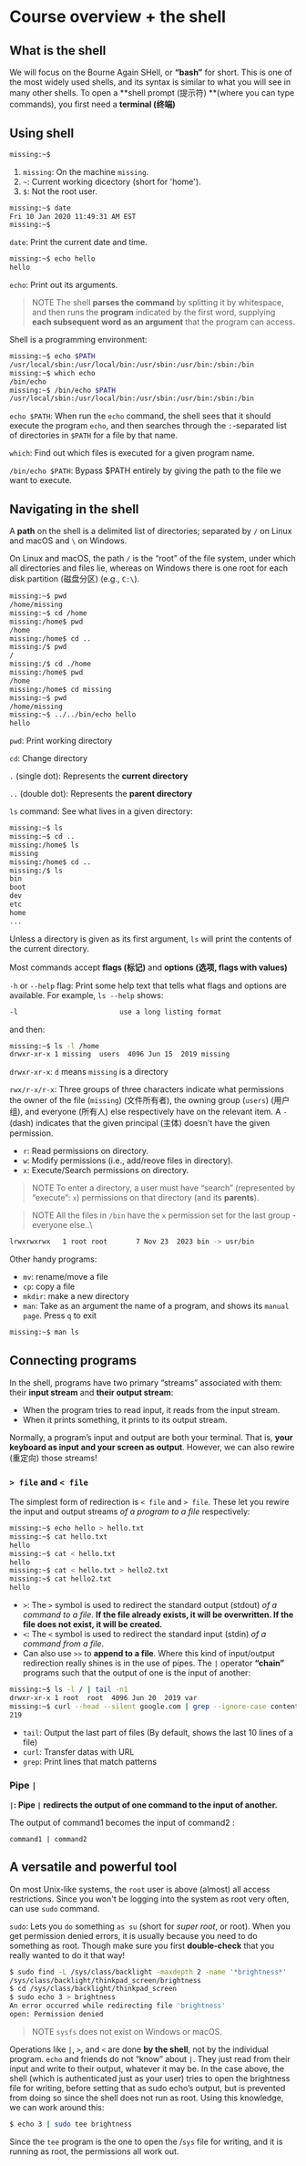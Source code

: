 # Course overview + the shell

## What is the shell

We will focus on the Bourne Again SHell, or **“bash”** for short. This is one of the most widely used shells, and its syntax is similar to what you will see in many other shells. To open a **shell prompt (提示符) **(where you can type commands), you first need a **terminal (终端)**

## Using shell

```Bash
missing:~$ 
```

1. `missing`: On the machine `missing`.
2. `~`: Current working dicectory (short for 'home').
3. `$`: Not the root user.

```Bash
missing:~$ date
Fri 10 Jan 2020 11:49:31 AM EST
missing:~$
```

`date`: Print the current date and time.

```Bash
missing:~$ echo hello
hello
```

`echo`: Print out its arguments.

> NOTE
> The shell **parses the command** by splitting it by whitespace, and then runs the **program** indicated by the first word, supplying **each subsequent word as an argument** that the program can access.

Shell is a programming environment:

```Bash
missing:~$ echo $PATH
/usr/local/sbin:/usr/local/bin:/usr/sbin:/usr/bin:/sbin:/bin
missing:~$ which echo
/bin/echo
missing:~$ /bin/echo $PATH
/usr/local/sbin:/usr/local/bin:/usr/sbin:/usr/bin:/sbin:/bin
```

`echo $PATH`: When run the `echo` command, the shell sees that it should execute the program `echo`, and then searches through the `:`-separated list of directories in `$PATH` for a file by that name.

`which`: Find out which files is executed for a given program name.

`/bin/echo $PATH`: Bypass $PATH entirely by giving the path to the file we want to execute.

## Navigating in the shell

A **path** on the shell is a delimited list of directories; separated by `/` on Linux and macOS and `\` on Windows.

On Linux and macOS, the path `/` is the “root” of the file system, under which all directories and files lie, whereas on Windows there is one root for each disk partition (磁盘分区) (e.g., `C:\`).

```Bash
missing:~$ pwd
/home/missing
missing:~$ cd /home
missing:/home$ pwd
/home
missing:/home$ cd ..
missing:/$ pwd
/
missing:/$ cd ./home
missing:/home$ pwd
/home
missing:/home$ cd missing
missing:~$ pwd
/home/missing
missing:~$ ../../bin/echo hello
hello
```

`pwd`: Print working directory

`cd`: Change directory

`.` (single dot): Represents the **current directory**

`..` (double dot): Represents the **parent directory**

`ls` command: See what lives in a given directory:

```Bash
missing:~$ ls
missing:~$ cd ..
missing:/home$ ls
missing
missing:/home$ cd ..
missing:/$ ls
bin
boot
dev
etc
home
...
```

Unless a directory is given as its first argument, `ls` will print the contents of the current directory.

Most commands accept **flags (标记)** and **options (选项, flags with values)**

`-h` or `--help` flag: Print some help text that tells what flags and options are available. For example, `ls --help` shows:

```Bash
-l                         use a long listing format
```

and then:

```Bash
missing:~$ ls -l /home
drwxr-xr-x 1 missing  users  4096 Jun 15  2019 missing
```

`drwxr-xr-x`: `d` means `missing` is a directory

`rwx/r-x/r-x`: Three groups of three characters indicate what permissions the owner of the file (`missing`) (文件所有者), the owning group (`users`) (用户组), and everyone (所有人) else respectively have on the relevant item. A `-` (dash) indicates that the given principal (主体) doesn't have the given permission.

- `r`: Read permissions on directory.
- `w`: Modify permissions (i.e., add/reove files in directory).
- `x`: Execute/Search permissions on directory.

> NOTE
> To enter a directory, a user must have “search” (represented by “execute”: `x`) permissions on that directory (and its **parents**).

> NOTE
> All the files in `/bin` have the `x` permission set for the last group - everyone else..\

```Bash
lrwxrwxrwx   1 root root       7 Nov 23  2023 bin -> usr/bin
```

Other handy programs:
- `mv`: rename/move a file
- `cp`: copy a file
- `mkdir`: make a new directory
- `man`: Take as an argument the name of a program, and shows its `manual page`. Press `q` to exit

```Bash
missing:~$ man ls
```

## Connecting programs

In the shell, programs have two primary “streams” associated with them: their **input stream** and **their output stream**:

- When the program tries to read input, it reads from the input stream.
- When it prints something, it prints to its output stream. 

Normally, a program’s input and output are both your terminal. That is, **your keyboard as input and your screen as output**. However, we can also rewire (重定向) those streams!

### `> file` and `< file`

The simplest form of redirection is `< file` and `> file`. These let you rewire the input and output streams *of a program to a file* respectively:

```Bash
missing:~$ echo hello > hello.txt
missing:~$ cat hello.txt
hello
missing:~$ cat < hello.txt
hello
missing:~$ cat < hello.txt > hello2.txt
missing:~$ cat hello2.txt
hello
```

- `>`: The `>` symbol is used to redirect the standard output (stdout) *of a command to a file*. **If the file already exists, it will be overwritten. If the file does not exist, it will be created.**
- `<`: The `<` symbol is used to redirect the standard input (stdin) *of a command from a file*.
- Can also use `>>` to **append to a file**. Where this kind of input/output redirection really shines is in the use of pipes. The `|` operator **“chain”** programs such that the output of one is the input of another:

```Bash
missing:~$ ls -l / | tail -n1
drwxr-xr-x 1 root  root  4096 Jun 20  2019 var
missing:~$ curl --head --silent google.com | grep --ignore-case content-length | cut --delimiter=' ' -f2
219
```

- `tail`: Output the last part of files (By default, shows the last 10 lines of a file)
- `curl`: Transfer datas with URL
- `grep`: Print lines that match patterns

### Pipe `|`

**`|`: Pipe `|` redirects the output of one command to the input of another.**

The output of command1 becomes the input of command2 : 
```
command1 | command2
```

## A versatile and powerful tool

On most Unix-like systems, the `root` user is above (almost) all access restrictions. Since you won't be logging into the system as root very often, can use `sudo` command.

`sudo`: Lets you `do` something `as su` (short for *super root*, or root). When you get permission denied errors, it is usually because you need to do something as root. Though make sure you first **double-check** that you really wanted to do it that way!

```Bash
$ sudo find -L /sys/class/backlight -maxdepth 2 -name '*brightness*'
/sys/class/backlight/thinkpad_screen/brightness
$ cd /sys/class/backlight/thinkpad_screen
$ sudo echo 3 > brightness
An error occurred while redirecting file 'brightness'
open: Permission denied
```

> NOTE
> `sysfs` does not exist on Windows or macOS.

Operations like `|`, `>`, and `<` are done **by the shell**, not by the individual program. `echo` and friends do not “know” about `|`. They just read from their input and write to their output, whatever it may be. In the case above, the shell (which is authenticated just as your user) tries to open the brightness file for writing, before setting that as sudo echo’s output, but is prevented from doing so since the shell does not run as root. Using this knowledge, we can work around this:

```Bash
$ echo 3 | sudo tee brightness
```

Since the `tee` program is the one to open the /`sys` file for writing, and it is running as root, the permissions all work out.